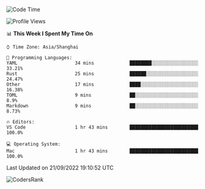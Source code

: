 <!--START_SECTION:waka-->
![Code Time](http://img.shields.io/badge/Code%20Time-1%2C679%20hrs%201%20min-blue)

![Profile Views](http://img.shields.io/badge/Profile%20Views-28-blue)

📊 **This Week I Spent My Time On** 

```text
⌚︎ Time Zone: Asia/Shanghai

💬 Programming Languages: 
YAML                     34 mins             ████████░░░░░░░░░░░░░░░░░   33.21% 
Rust                     25 mins             ██████░░░░░░░░░░░░░░░░░░░   24.47% 
Other                    17 mins             ████░░░░░░░░░░░░░░░░░░░░░   16.38% 
TOML                     9 mins              ██░░░░░░░░░░░░░░░░░░░░░░░   8.9% 
Markdown                 9 mins              ██░░░░░░░░░░░░░░░░░░░░░░░   8.73%

🔥 Editors: 
VS Code                  1 hr 43 mins        █████████████████████████   100.0%

💻 Operating System: 
Mac                      1 hr 43 mins        █████████████████████████   100.0%

```


 Last Updated on 21/09/2022 19:10:52 UTC
<!--END_SECTION:waka-->

![CodersRank](https://cr-skills-chart-widget.azurewebsites.net/api/api?username=BugenZhao&padding=16&tooltip=true&branding=false&sort-by-score=true&skills=Rust%2C%20Swift%2C%20C%2C%20TypeScript%2C%20Java%2C%20Go%2C%20Dart%2C%20C%2B%2B%2C%20Python%2C%20Assembly%2C%20Shell%2C%20Kotlin)
